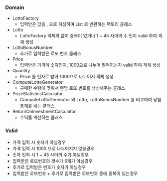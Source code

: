### Domain

- LottoFactory
    - 입력받은 값을 , 으로 파싱하여 List<Integer> 로 반환하는 팩토리 클래스
- Lotto
    - LottoFactory 객체의 값이 중복이 있거나 1 ~ 45 사이의 수 인지 valid 하여 객체 생성
- LottoBonusNumber
    - 추가로 입력받은 로또 번호 클래스
- Price
    - 입력받은 가격이 숫자인지, 1000으로 나누어 떨어지는지 valid 하여 객체 생성
- Quantity
    - Price 를 인자로 받아 1000으로 나누어서 객체 생성
- ComputeLottoGenerator
    - 구매한 수량에 맞춰서 랜덤 로또 번호를 생성해주는 클래스
- PrizeStatisticsCalculator
    - ComputeLottoGenerator 와 Lotto, LottoBonusNumber 를 비교하여 당첨 통계를 내는 클래스
- ReturnOnInvestmentCalculator
    - 수익률 계산하는 클래스

### Valid

- 가격 입력 시 숫자가 아닐경우
- 가격 입력 시 1000 으로 나누어지지 않을경우
- 숫자 입력 시 1 ~ 45 사이의 수가 아닐경우
- 입력받은 로또번호의 갯수가 6개가 아닐경우
- 추가로 입력받은 번호가 숫자가 아닐경우
- 입력받은 로또번호 + 추가로 입력받은 로또번호 중에 중복이 있는경우